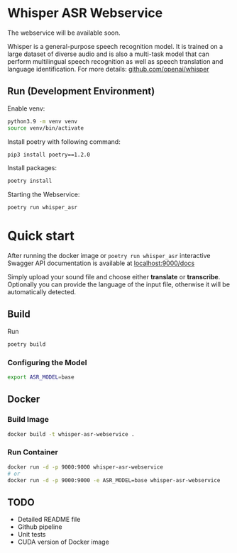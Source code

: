 # Whisper ASR Webservice

The webservice will be available soon.

Whisper is a general-purpose speech recognition model. It is trained on a large dataset of diverse audio and is also a multi-task model that can perform multilingual speech recognition as well as speech translation and language identification. For more details: [github.com/openai/whisper](https://github.com/openai/whisper/)

## Run (Development Environment)

Enable venv:
```sh
python3.9 -m venv venv
source venv/bin/activate
```

Install poetry with following command:
```sh
pip3 install poetry==1.2.0
```

Install packages:
```sh
poetry install
```

Starting the Webservice:
```sh
poetry run whisper_asr
```

# Quick start

After running the docker image or ``poetry run whisper_asr`` interactive Swagger API documentation is available at [localhost:9000/docs](localhost:9000/docs)

Simply upload your sound file and choose either **translate** or **transcribe**. Optionally you can provide the language of the input file, otherwise it will be automatically detected.



## Build

Run

```sh
poetry build
```

### Configuring the Model

```sh
export ASR_MODEL=base
```

## Docker

### Build Image

```sh
docker build -t whisper-asr-webservice .
```

### Run Container

```sh
docker run -d -p 9000:9000 whisper-asr-webservice
# or
docker run -d -p 9000:9000 -e ASR_MODEL=base whisper-asr-webservice
```

## TODO

* Detailed README file
* Github pipeline
* Unit tests
* CUDA version of Docker image